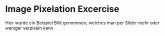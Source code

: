 # Image Pixelation Excercise

Hier wurde ein Beispiel Bild genommen, welches man per Slider mehr oder weniger verpixeln kann
